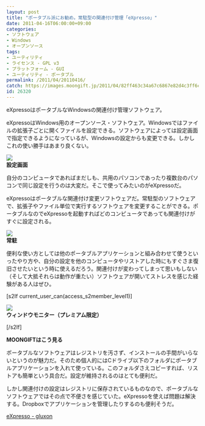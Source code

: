 ```yaml
---
layout: post
title: "ポータブル派にお勧め。常駐型の関連付け管理「eXpresso」"
date: 2011-04-16T06:00:00+09:00
categories:
- ソフトウェア
- Windows
- オープンソース
tags: 
- ユーティリティ
- ライセンス - GPL v3
- プラットフォーム - GUI
- ユーティリティ - ポータブル
permalink: /2011/04/20110416/
catch: https://images.moongift.jp/2011/04/82ff463c34a67c6867e82d4c3ff6cdf6.png
id: 26320
---
```

eXpressoはポータブルなWindowsの関連付け管理ソフトウェア。

  

eXpressoはWindows用のオープンソース・ソフトウェア。Windowsではファイルの拡張子ごとに開くファイルを設定できる。ソフトウェアによっては設定画面で指定できるようになっているが、Windowsの設定からも変更できる。しかしこれの使い勝手はあまり良くない。

  

![](https://images.moongift.jp/2011/04/3dsearch33_thumb.png)  
**設定画面**

  

自分のコンピュータであればまだしも、共用のパソコンであったり複数台のパソコンで同じ設定を行うのは大変だ。そこで使ってみたいのがeXpressoだ。

  
<!--more-->  

eXpressoはポータブルな関連付け変更ソフトウェアだ。常駐型のソフトウェアで、拡張子やファイル単位で実行するソフトウェアを変更することができる。ポータブルなのでeXpressoを起動すればどのコンピュータであっても関連付けがすぐに設定される。

  

![](https://images.moongift.jp/2011/04/82ff463c34a67c6867e82d4c3ff6cdf6.png)  
**常駐**

  

便利な使い方としては他のポータブルアプリケーションと組み合わせて使うといったやり方や、自分の設定を他のコンピュータやリストアした時にもすぐさま復旧させたいという時に使えるだろう。関連付けが変わってしまって思いもしない（そして大抵それらは動作が重たい）ソフトウェアが開いてストレスを感じた経験がある人はぜひ。

  
[s2If current\_user\_can(access\_s2member\_level1)]

![](https://images.moongift.jp/2011/04/3dsearch35_thumb.png)  
**ウィンドウモニター（プレミアム限定）**

[/s2If]  
  
  

**MOONGIFTはこう見る**

  

ポータブルなソフトウェアはレジストリを汚さず、インストールの手間がいらないというのが魅力だ。そのため個人的にはCドライブ以下のフォルダにポータブルアプリケーションを入れて使っている。このフォルダさえコピーすれば、リストアも簡単という具合だ。設定が維持されるのはとても便利だ。

  

しかし関連付けの設定はレジストリに保存されているものなので、ポータブルなソフトウェアではその点で不便さを感じていた。eXpressoを使えば問題は解決する。Dropboxでアプリケーションを管理したりするのも便利そうだ。

  

[eXpresso - gluxon](http://gluxon.com/apps/eXpresso)

